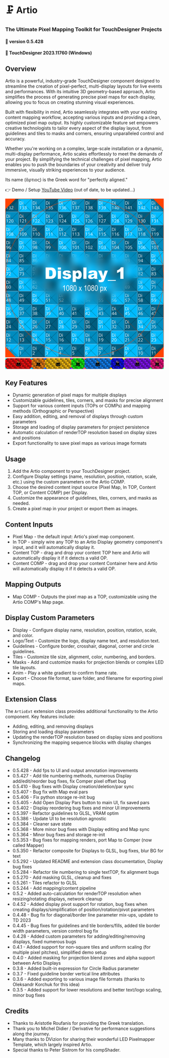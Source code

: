 # :clamp: Artio
### The Ultimate Pixel Mapping Toolkit for TouchDesigner Projects
#### :floppy_disk: version 0.5.428
#### :floppy_disk: TouchDesigner 2023.11760 (Windows)
## Overview 
Artio is a powerful, industry-grade TouchDesigner component designed to streamline the creation of pixel-perfect, multi-display layouts for live events and performances. With its intuitive 3D geometry-based approach, Artio simplifies the process of generating precise pixel maps for each display, allowing you to focus on creating stunning visual experiences.

Built with flexibility in mind, Artio seamlessly integrates with your existing content mapping workflow, accepting various inputs and providing a clean, optimized pixel map output. Its highly customizable feature set empowers creative technologists to tailor every aspect of the display layout, from guidelines and tiles to masks and corners, ensuring unparalleled control and accuracy.

Whether you're working on a complex, large-scale installation or a dynamic, multi-display performance, Artio scales effortlessly to meet the demands of your project. By simplifying the technical challenges of pixel mapping, Artio enables you to push the boundaries of your creativity and deliver truly immersive, visually striking experiences to your audience.

Its name (ἄρτιος) is the Greek word for "perfectly aligned."

:point_right: Demo / Setup [YouTube Video](https://youtu.be/lP9wXwb6uHA) (out of date, to be updated...)

![Artio Single Raster](/img/Display_1.png)
![Artio Multiple Rasters](/img/render1.png)
## Key Features
- Dynamic generation of pixel maps for multiple displays
- Customizable guidelines, tiles, corners, and masks for precise alignment
- Support for various content inputs (TOPs or COMPs) and mapping methods (Orthographic or Perspective)
- Easy addition, editing, and removal of displays through custom parameters
- Storage and loading of display parameters for project persistence
- Automatic calculation of renderTOP resolution based on display sizes and positions
- Export functionality to save pixel maps as various image formats
## Usage
1. Add the Artio component to your TouchDesigner project.
2. Configure Display settings (name, resolution, position, rotation, scale, etc.) using the custom parameters on the Artio COMP.
3. Choose the desired content input source (Pixel Map, In TOP, Content TOP, or Content COMP) per Display.
4. Customize the appearance of guidelines, tiles, corners, and masks as needed.
5. Create a pixel map in your project or export them as images.
## Content Inputs
- Pixel Map - the default input: Artio's pixel map component.
- In TOP - simply wire any TOP to an Artio Display geometry component's input, and it will automatically display it.
- Content TOP - drag and drop your content TOP here and Artio will automatically display it if it detects a valid OP.
- Content COMP - drag and drop your content Container here and Artio will automatically display it if it detects a valid OP.
## Mapping Outputs
- Map COMP - Outputs the pixel map as a TOP, customizable using the Artio COMP's Map page.
## Display Custom Parameters
- Display - Configure display name, resolution, position, rotation, scale, and color.
- Logo/Text - Customize the logo, display name text, and resolution text.
- Guidelines - Configure border, crosshair, diagonal, corner and circle guidelines.
- Tiles - Customize tile size, alignment, color, numbering, and borders.
- Masks - Add and customize masks for projection blends or complex LED tile layouts.
- Anim - Play a white gradient to confirm frame rate.
- Export - Choose file format, save folder, and filename for exporting pixel maps.
## Extension Class
The `ArtioExt` extension class provides additional functionality to the Artio component. Key features include:
- Adding, editing, and removing displays
- Storing and loading display parameters
- Updating the renderTOP resolution based on display sizes and positions
- Synchronizing the mapping sequence blocks with display changes
## Changelog
- 0.5.428 - Add fps to UI and output annotation improvements
- 0.5.427 - Add tile numbering methods, numerous Display add/edit/reorder bug fixes, fix Comper pixel offset bug
- 0.5.410 - Bug fixes with Display creation/deletion/par sync
- 0.5.407 - Bug fix with Map eval pars
- 0.5.406 - Fix python storage re-init bug
- 0.5.405 - Add Open Display Pars button to main UI, fix saved pars
- 0.5.402 - Display reordering bug fixes and minor UI improvements
- 0.5.397 - Refactor guidelines to GLSL, VRAM optim
- 0.5.386 - Update UI to be resolution agnostic
- 0.5.384 - Cleaner save state
- 0.5.368 - More minor bug fixes with Display editing and Map sync
- 0.5.364 - Minor bug fixes and storage re-init
- 0.5.353 - Bug fixes for mapping renders, port Map to Comper (now called Mapper)
- 0.5.350 - Refactor composite for Displays to GLSL, bug fixes, blur BG for text
- 0.5.292 - Updated README and extension class documentation, Display bug fixes
- 0.5.284 - Refactor tile numbering to single textTOP, fix alignment bugs
- 0.5.270 - Add masking GLSL, cleanup and fixes
- 0.5.261 - Tiles refactor to GLSL
- 0.5.244 - Add mapping/content pipeline
- 0.5.2 - Added auto-calculation for renderTOP resolution when resizing/rotating displays, network cleanup
- 0.4.52 - Added display pivot support for rotation, bug fixes when creating displays/simplification of position/rotation/pivot parameters
- 0.4.48 - Bug fix for diagonal/border line parameter mix-ups, update to TD 2023
- 0.4.45 - Bug fixes for guidelines and tile borders/fills, added tile border width parameters, version control bug fix
- 0.4.28 - Added custom parameters for adding/editing/removing displays, fixed numerous bugs
- 0.4.1 - Added support for non-square tiles and uniform scaling (for multiple pixel pitches), simplified demo setup
- 0.4.0 - Added masking for projection blend zones and alpha support between Artio Displays
- 0.3.8 - Added built-in expression for Circle Radius parameter
- 0.3.7 - Fixed guideline border vertical line attributes
- 0.3.6 - Added exporting to various image file formats (thanks to Oleksandr Korchuk for this idea)
- 0.3.5 - Added support for lower resolutions and better text/logo scaling, minor bug fixes
## Credits
- Thanks to Aristotle Roufanis for providing the Greek translation.
- Thank you to Michel Didier / Derivative for performance suggestions along the journey.
- Many thanks to DVizion for sharing their wonderful LED Pixelmapper Template, which largely inspired Artio.
- Special thanks to Peter Sistrom for his compShader.